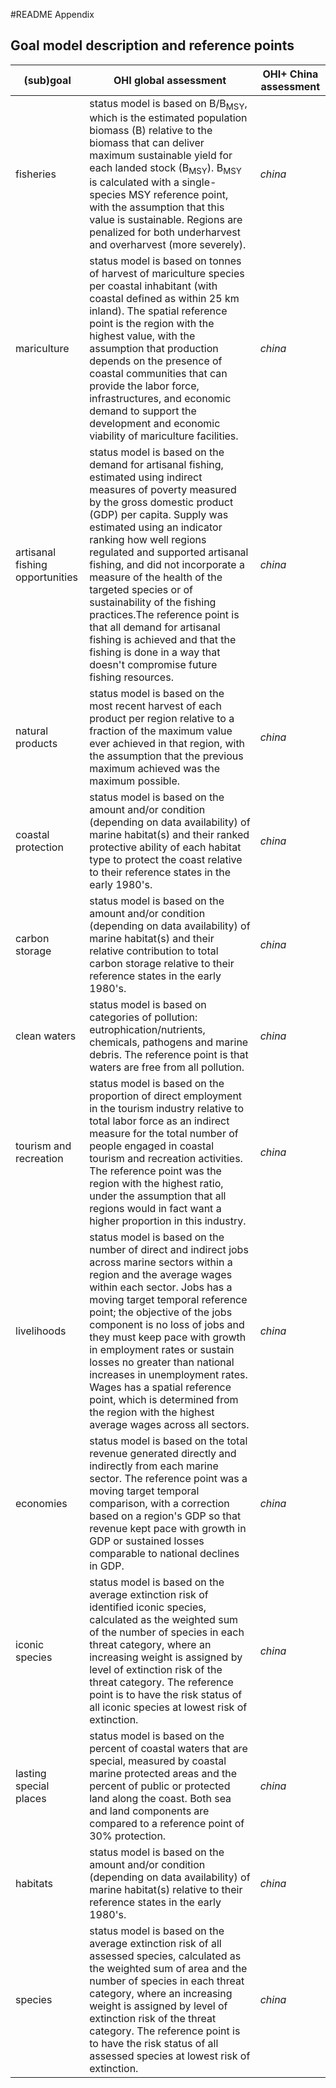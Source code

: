 #README Appendix

## Goal model description and reference points

(sub)goal | OHI global assessment | OHI+ China assessment | 
----------|-----------------------|-----------------------|
fisheries | status model is based on B/B<sub>MSY</sub>, which is the estimated population biomass (B) relative to the biomass that can deliver maximum sustainable yield for each landed stock (B<sub>MSY</sub>). B<sub>MSY</sub> is calculated with a single-species MSY reference point, with the assumption that this value is sustainable. Regions are penalized for both underharvest and overharvest (more severely). | *china* |
mariculture | status model is based on tonnes of harvest of mariculture species per coastal inhabitant (with coastal defined as within 25 km inland). The spatial reference point is the region with the highest value, with the assumption that production depends on the presence of coastal communities that can provide the labor force, infrastructures, and economic demand to support the development and economic viability of mariculture facilities. | *china* |
artisanal fishing opportunities | status model is based on the demand for artisanal fishing, estimated using indirect measures of poverty measured by the gross domestic product (GDP) per capita. Supply was estimated using an indicator ranking how well regions regulated and supported artisanal fishing, and did not incorporate a measure of the health of the targeted species or of sustainability of the fishing practices.The reference point is that all demand for artisanal fishing is achieved and that the fishing is done in a way that doesn't compromise future fishing resources. | *china* |
natural products | status model is based on the most recent harvest of each product per region relative to a fraction of the maximum value ever achieved in that region, with the assumption that the previous maximum achieved was the maximum possible. | *china* | 
coastal protection | status model is based on the amount and/or condition (depending on data availability) of marine habitat(s) and their ranked protective ability of each habitat type to protect the coast relative to their reference states in the early 1980's. | *china* |
carbon storage | status model is based on the amount and/or condition (depending on data availability) of marine habitat(s) and their relative contribution to total carbon storage relative to their reference states in the early 1980's. | *china* |
clean waters | status model is based on categories of pollution: eutrophication/nutrients, chemicals, pathogens and marine debris. The reference point is that waters are free from all pollution. | *china* |
tourism and recreation | status model is based on the proportion of direct employment in the tourism industry relative to total labor force as an indirect measure for the total number of people engaged in coastal tourism and recreation activities. The reference point was the region with the highest ratio, under the assumption that all regions would in fact want a higher proportion in this industry. | *china* |
livelihoods | status model is based on the number of direct and indirect jobs across marine sectors within a region and the average wages within each sector. Jobs has a moving target temporal reference point; the objective of the jobs component is no loss of jobs and they must keep pace with growth in employment rates or sustain losses no greater than national increases in unemployment rates. Wages has a spatial reference point, which is determined from the region with the highest average wages across all sectors. | *china* |
economies | status model is based on the total revenue generated directly and indirectly from each marine sector. The reference point was a moving target temporal comparison, with a correction based on a region's GDP so that revenue kept pace with growth in GDP or sustained losses comparable to national declines in GDP. | *china* |
iconic species | status model is based on the average extinction risk of identified iconic species, calculated as the weighted sum of the number of species in each threat category, where an increasing weight is assigned by level of extinction risk of the threat category. The reference point is to have the risk status of all iconic species at lowest risk of extinction. | *china* |
lasting special places | status model is based on the percent of coastal waters that are special, measured by coastal marine protected areas and the percent of public or protected land along the coast. Both sea and land components are compared to a reference point of 30% protection.  | *china* |
habitats | status model is based on the amount and/or condition (depending on data availability) of marine habitat(s) relative to their reference states in the early 1980's. | *china* |
species | status model is based on the average extinction risk of all assessed species, calculated as the weighted sum of area and the number of species in each threat category, where an increasing weight is assigned by level of extinction risk of the threat category. The reference point is to have the risk status of all assessed species at lowest risk of extinction. | *china* |

